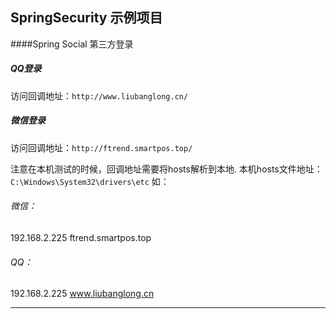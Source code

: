 ## SpringSecurity 示例项目

####Spring Social 第三方登录
##### QQ登录
访问回调地址：```http://www.liubanglong.cn/```
##### 微信登录
访问回调地址：```http://ftrend.smartpos.top/```


注意在本机测试的时候，回调地址需要将hosts解析到本地.
本机hosts文件地址：```C:\Windows\System32\drivers\etc```
如：
###### 微信：
192.168.2.225       ftrend.smartpos.top
###### QQ：
192.168.2.225       www.liubanglong.cn



----
